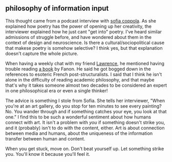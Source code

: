## philosophy of information input 

This thought came from a podcast interview with [sofia coppola](http://www.wtfpod.com/podcast/episode-822-sofia-coppola). As she explained how poetry has the power of opening up her creativity, the interviewer explained how he just cant "get into" poetry. I've heard similar admissions of struggle before, and have wondered about them in the context of design and neuroscience. Is there a cultural/sociopolitical cause that makese poetry is somehow selective? I think yes, but that explanation doesn't capture the whole picture.

When having a weekly chat with my friend [Lawrence](http://www.lawrencebarrinerii.com/), he mentioned having trouble reading [a book](https://en.wikipedia.org/wiki/The_Wretched_of_the_Earth) by Fanon. He said he got bogged down in the references to esoteric French post-structuralists. I said that I think he isn't alone in the difficulty of reading academic philosophy, and that maybe that's why it takes someone almost two decades to be considered an expert in one philosophical era or even a single thinker! 

The advice is something I stole from Sofia. She tells her interviewer, "When you're at an art gallery, do you stop for ten minutes to see every painting? No. You wander through and if something catches your eye, you look at that one." I find this to be such a wonderful sentiment about how humans connect with art. It isn't a problem with *you* if something doesn't strike you, and it (probably) isn't to do with the content, either. Art is about connection between media and humans, about the uniqueness of the information transfer between human and content. 

When you get stuck, move on. Don't beat yourself up. Let something strike you. You'll know it because you'll feel it. 